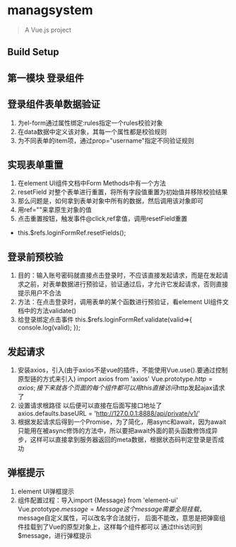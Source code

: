# managsystem

> A Vue.js project

## Build Setup
## 第一模块 登录组件
## 登录组件表单数据验证
1. 为el-form通过属性绑定:rules指定一个rules校验对象
2. 在data数据中定义该对象，其每一个属性都是校验规则
3. 为不同表单的item项，通过prop="username"指定不同验证规则

## 实现表单重置
1. 在element UI组件文档中Form Methods中有一个方法
2. resetField 对整个表单进行重置，将所有字段值重置为初始值并移除校验结果
3. 那么问题是，如何拿到表单对象中所有的数据，然后调用该对象即可
4. 用ref=""来拿原生对象的值 
5. 点击重置按钮，触发事件@click,ref拿值，调用resetField重置
+ this.$refs.loginFormRef.resetFields();

## 登录前预校验
1. 目的：输入账号密码就直接点击登录时，不应该直接发起请求，而是在发起请求之前，对表单数据进行预验证，验证通过后，才允许它发起请求，否则直接提示用户不合法
2. 方法：在点击登录时，调用表单的某个函数进行预验证，看element UI组件文档中的方法validate()
3. 给登录绑定点击事件
    this.$refs.loginFormRef.validate(valid=>{
        console.log(valid);
      });

## 发起请求
1. 安装axios，引入(由于axios不是vue的插件，不能使用Vue.use().要通过控制原型链的方式来引入)
import axios from 'axios'
Vue.prototype.$http = axios;
接下来就各个页面的每个组件都可以用this直接访问$http发起ajax请求了
2. 设置请求根路径 以后便可以直接在后面写接口地址了
axios.defaults.baseURL = 'http://127.0.0.1:8888/api/private/v1/'
3. 根据发起请求后得到一个Promise，为了简化，用async和await，因为await只能用在被async修饰的方法中，所以要把await外面的箭头函数修饰成异步，这样可以直接拿到服务器返回的meta数据，根据状态码判定登录是否成功
## 弹框提示
1. element  UI弹框提示
2. 组件配置过程：导入import {Message} from 'element-ui'
Vue.prototype.$message = Message
这个message需要全局挂载，$message自定义属性，可以改名字合法就行，
后面不能改，意思是把弹窗组件挂载到了Vue的原型对象上，这样每个组件都可以
通过this访问到$message，进行弹框提示
